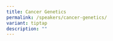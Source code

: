 ```yaml
---
title: Cancer Genetics
permalink: /speakers/cancer-genetics/
variant: tiptap
description: ""
---
```

